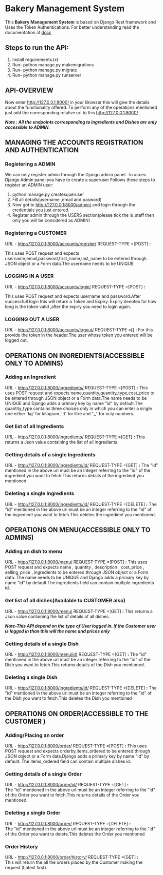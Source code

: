 # Bakery Management System

This **Bakery Management System** is based on Django Rest framework and Uses the Token Authentications.
For better understanding read the documentation at [docs](https://documenter.getpostman.com/view/14584052/TWDdjZYb)

## Steps to run the API:

1. Install requirements.txt 
2. Run- python manage.py makemigrations
3. Run- python manage.py migrate
4. Run- python manage.py runserver 



## API-OVERVIEW

Now enter http://127.0.0.1:8000/ in your Browser this will give the details about the functionality offered.
To perform any of the operations mentioned just add the corresponding relative url to this http://127.0.0.1:8000/ .

***Note : All the endpoints corresponding to Ingredients and Dishes are only accessible to ADMIN.***




## MANAGING THE ACCOUNTS REGISTRATION AND  AUTHENTICATION



### Registering a ADMIN

We can only register admin through the Django admin panel. To acces Django Admin panel you have to create a superuser
Follows these steps to register an ADMIN user:
1. python manage.py createsuperuser
2. Fill all details(username ,email and pasword)
3. Now got to http://127.0.0.1:8000/admin/ and login through the credentials you just entered.
4. Register admin through the USERS section(please tick the is_staff then only you will be considered as ADMIN)


### Registering a CUSTOMER

URL - http://127.0.0.1:8000/accounts/register/  REQUEST-TYPE =[POST] **:**

This uses POST request and expects username,email,password,first_name,last_name to be entered through JSON object or a Form data.The username needs to be UNIQUE


### LOGGING IN A USER

URL - http://127.0.0.1:8000/accounts/login/  REQUEST-TYPE =[POST]  **:**

This uses POST request and expects username and password.After successfull login this will return a Token and Expiry.
Expiry denotes for how long is the token valid ,after the expiry you need to login again.


### LOGGING OUT A USER

URL - http://127.0.0.1:8000/accounts/logout/  REQUEST-TYPE =[]  **:**
For this provide the token in the header.The user whose token you entered will be logged out.





## OPERATIONS ON INGREDIENTS(ACCESSIBLE ONLY TO ADMINS)


### Adding an Ingredient

URL - http://127.0.0.1:8000/ingredients/  REQUEST-TYPE =[POST]   **:**
This uses POST request and expects name,quantity,quantity_type,cost_price to be entered through JSON object or a Form data.The name needs to be UNIQUE
and Django adds a primary key by name "id" by default.The quantity_type contains three choices only in which you can enter a single one either 'kg' for
kilogram ,'lt' for litre and "_" for only numbers.


### Get list of all Ingredients

URL - http://127.0.0.1:8000/ingredients/   REQUEST-TYPE =[GET]    **:**
This  returns a Json value containing the list of all ingredients.


### Getting details of a single Ingredients

URL - http://127.0.0.1:8000/ingredients/id/ REQUEST-TYPE =[GET]    **:**
The "id" mentioned in the above url must be an integer referring to the "id" of the ingredient you want to fetch.This returns details of the 
ingredient you mentioned.


### Deleting a single Ingredients

URL - http://127.0.0.1:8000/ingredients/id/ REQUEST-TYPE =[DELETE]   **:**
The "id" mentioned in the above url must be an integer referring to the "id" of the ingredient you want to fetch.This deletes the 
ingredient you mentioned.





## OPERATIONS ON MENU(ACCESSIBLE ONLY TO ADMINS)



### Adding an dish to menu

URL - http://127.0.0.1:8000/menu/  REQUEST-TYPE =[POST]   **:**
This uses POST request and expects name , quantity , description , cost_price , selling_price , ingredients to be entered through JSON object or a Form data.
The name needs to be UNIQUE and Django adds a primary key by name "id" by default.The ingredients field can contain multiple ingredients id.


### Get list of all dishes(Available to CUSTOMER also)

URL - http://127.0.0.1:8000/menu/   REQUEST-TYPE =[GET]     **:**
This  returns a Json value containing the list of details of all  dishes.

***Note-This API depend on the type of User logged in. If the Customer user is logged in than this will the name and prices only***


### Getting details of a single Dish

URL - http://127.0.0.1:8000/menu/id/ REQUEST-TYPE =[GET]      **:**
The "id" mentioned in the above url must be an integer referring to the "id" of the Dish you want to fetch.This returns details of the 
Dish you mentioned.


### Deleting a single Dish

URL - http://127.0.0.1:8000/ingredients/id/ REQUEST-TYPE =[DELETE]    **:**
The "id" mentioned in the above url must be an integer referring to the "id" of the Dish you want to fetch.This deletes the 
Dish you mentioned





## OPERATIONS ON ORDER(ACCESSIBLE TO THE CUSTOMER )


### Adding/Placing an order 

URL - http://127.0.0.1:8000/order/  REQUEST-TYPE =[POST]      **:** 
This uses POST request and expects orderby,items_ordered to be entered through JSON object or a Form data.Django adds a primary key by name "id" by default.
The items_ordered field can contain multiple dishes id.


### Getting details of a single Order 

URL - http://127.0.0.1:8000/order/id/ REQUEST-TYPE =[GET]     **:**   
The "id" mentioned in the above url must be an integer referring to the "id" of the Order you want to fetch.This returns details of the 
Order you mentioned.

### Deleting a single Order 

URL - http://127.0.0.1:8000/order/ REQUEST-TYPE =[DELETE]     **:**  
The "id" mentioned in the above url must be an integer referring to the "id" of the Order you want to delete.This deletes the 
Order you mentioned

### Order History 

URL - http://127.0.0.1:8000/order/history/ REQUEST-TYPE =[GET]    **:**  
This will return the all the orders placed by the Customer making the request.(Latest first) 



